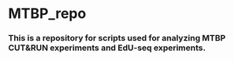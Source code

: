 # MTBP_repo
### This is a repository for scripts used for analyzing MTBP CUT&RUN experiments and EdU-seq experiments.